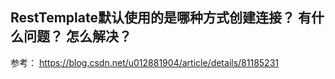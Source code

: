 ## RestTemplate默认使用的是哪种方式创建连接？ 有什么问题？ 怎么解决？
参考： https://blog.csdn.net/u012881904/article/details/81185231